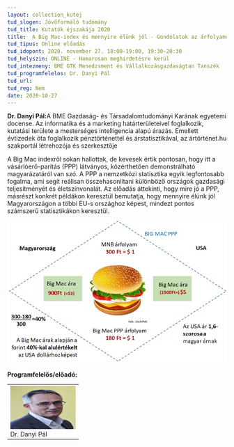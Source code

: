 ```yaml
---
layout: collection_kutej
tud_slogen: Jövőformáló tudomány
tud_title: Kutatók éjszakája 2020
title:  A Big Mac-index és mennyire élünk jól - Gondolatok az árfolyamokról, a vásárlóerőről és az életszínvonalról
tud_tipus: Online előadás
tud_idopont: 2020. november 27. 18:00-19:00, 19:30-20:30
tud_helyszin: ONLINE - Hamarosan meghirdetésre kerül
tud_intezmeny: BME GTK Menedzsment és Vállalkozásgazdaságtan Tanszék
tud_programfelelos: Dr. Danyi Pál
tud_url:
tud_reg: Nem
date: 2020-10-27
---
```

<b>Dr. Danyi Pál:</b>A BME Gazdaság- és Társadalomtudományi Karának 
egyetemi docense. Az informatika és a marketing határterületeivel foglalkozik, kutatási területe a mesterséges intelligencia alapú árazás. Emellett évtizedek óta foglalkozik pénztörténettel és árstatisztikával, az ártörténet.hu szakportál létrehozója és szerkesztője


A Big Mac indexről sokan hallottak, de kevesek értik 
pontosan, hogy itt a vásárlóerő-paritás (PPP) látványos, közérthetően demonstrálható magyarázatáról van szó. A PPP a nemzetközi statisztika egyik legfontosabb fogalma, ami segít reálisan összehasonlítani különböző országok gazdasági teljesítményét és életszínvonalát. Az előadás áttekinti, hogy mire jó a PPP, másrészt konkrét példákon keresztül bemutatja, hogy mennyire élünk jól Magyarországon a többi EU-s országhoz képest, mindezt pontos számszerű statisztikákon keresztül.


<img src="Danyi_Big Mac PPP.jpg" max-width="500" class="center"> 
<br><br>
<b>Programfelelős/előadó:</b>


 <table class="picture">
<tr>
<td>
<div class="gallery">
<a target="_blank" href="Danyi_large3.jpg">
    <img src="Danyi_large3.jpg" alt="Dr. Danyi Pál" width="150" height="100">
	</a>
  <div class="desc">Dr. Danyi Pál</div>
</div>
</td>
</tr>
</table>
